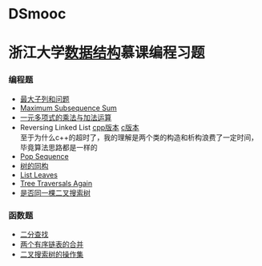 # DSmooc
# 浙江大学[数据结构](https://www.icourse163.org/course/ZJU-93001)慕课编程习题
### 编程题
* [最大子列和问题](https://github.com/Kangnning/DSmooc/blob/master/011.cpp)
* [Maximum Subsequence Sum](https://github.com/Kangnning/DSmooc/blob/master/012.cpp)
* [一元多项式的乘法与加法运算](https://github.com/Kangnning/DSmooc/blob/master/022.cpp)
* Reversing Linked List  [cpp版本](https://github.com/Kangnning/DSmooc/blob/master/023.cpp)
                          [c版本](https://github.com/Kangnning/DSmooc/blob/master/023.c)  
   至于为什么c++的超时了，我的理解是两个类的构造和析构浪费了一定时间，毕竟算法思路都是一样的
* [Pop Sequence](https://github.com/Kangnning/DSmooc/blob/master/024.cpp)
* [树的同构](https://github.com/Kangnning/DSmooc/blob/master/031.cpp)
* [List Leaves](https://github.com/Kangnning/DSmooc/blob/master/032.cpp)
* [Tree Traversals Again](https://github.com/Kangnning/DSmooc/blob/master/033.cpp)
* [是否同一棵二叉搜索树](https://github.com/Kangnning/DSmooc/blob/master/044.cpp)
### 函数题
* [二分查找](https://github.com/Kangnning/DSmooc/blob/master/013.cpp)
* [两个有序链表的合并](https://github.com/Kangnning/DSmooc/blob/master/021.cpp)
* [二叉搜索树的操作集](https://github.com/Kangnning/DSmooc/blob/master/047.cpp)